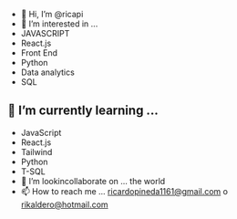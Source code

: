 - 👋 Hi, I’m @ricapi
- 👀 I’m interested in ...
- JAVASCRIPT 
- React.js
- Front End
- Python
- Data analytics
- SQL
## 🌱 I’m currently learning ...
- JavaScript
- React.js
- Tailwind
- Python
- T-SQL
- 💞️ I’m lookincollaborate on ...
the world
- 📫 How to reach me ...
ricardopineda1161@gmail.com o rikaldero@hotmail.com

<!---
ricapi/ricapi is a ✨ special ✨ repository because its `README.md` (this file) appears on your GitHub profile.
You can click the Preview link to take a look at your changes.
--->
